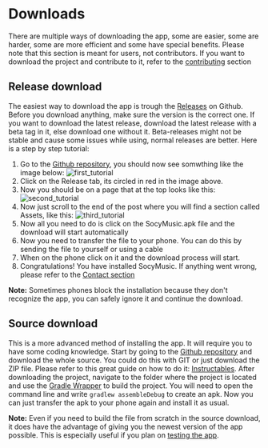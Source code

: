 # Downloads
There are multiple ways of downloading the app, some are easier, some are harder, some are more efficient and some have special benefits. Please note that this section is meant for users, not contributors. If you want to download the project and contribute to it, refer to the [contributing](./contributing/) section

## Release download
The easiest way to download the app is trough the [Releases](https://github.com/Benji377/SocyMusic/releases/latest) on Github. Before you download anything, make sure the version is the correct one. If you want to download the latest release, download the latest release with a beta tag in it, else download one without it. Beta-releases might not be stable and cause some issues while using, normal releases are better.
Here is a step by step tutorial:
1. Go to the [Github repository](https://github.com/Benji377/SocyMusic), you should now see somwthing like the image below:
![first_tutorial](https://user-images.githubusercontent.com/50681275/128526424-b7bb1d02-16ae-4bb4-a050-a23d0569bd11.PNG)
2. Click on the Release tab, its circled in red in the image above.
3. Now you should be on a page that at the top looks like this:
![second_tutorial](https://user-images.githubusercontent.com/50681275/128526662-d72dfd35-55e2-4321-855f-8aa899be7eb4.PNG)
4. Now just scroll to the end of the post where you will find a section called Assets, like this:
![third_tutorial](https://user-images.githubusercontent.com/50681275/128526780-e8634b3e-5b26-4063-9ec3-fc442dda5b47.PNG)
5. Now all you need to do is click on the SocyMusic.apk file and the download will start automatically
6. Now you need to transfer the file to your phone. You can do this by sending the file to yourself or using a cable
7. When on the phone click on it and the download process will start.
8. Congratulations! You have installed SocyMusic. If anything went wrong, please refer to the [Contact section](./other/#contact)

**Note:** Sometimes phones block the installation because they don't recognize the app, you can safely ignore it and continue the download.

## Source download
This is a more advanced method of installing the app. It will require you to have some coding knowledge. Start by going to the [Github repository](https://github.com/Benji377/SocyMusic) and download the whole source. You could do this with GIT or just download the ZIP file. Please refer to this great guide on how to do it: [Instructables](https://www.instructables.com/Downloading-Code-From-GitHub/).
After downloading the project, navigate to the folder where the project is located and use the [Gradle Wrapper](https://docs.gradle.org/current/userguide/gradle_wrapper.html) to build the project. You will need to open the command line and write `gradlew assembleDebug` to create an apk. Now you can just transfer the apk to your phone again and install it as usual.

**Note:** Even if you need to build the file from scratch in the source download, it does have the advantage of giving you the newest version of the app possible. This is especially useful if you plan on [testing the app](./contributing/).
